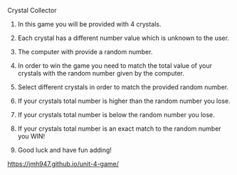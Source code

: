 Crystal Collector

1.  In this game you will be provided with 4 crystals.

2. Each crystal has a different number value which is unknown to the user.

3. The computer with provide a random number.

4. In order to win the game you need to match the total value of your crystals with the random number given by the computer.

5. Select different crystals in order to match the provided random number.

6. If your crystals total number is higher than the random number you lose.

7. If your crystals total number is below the random number you lose.

8. If your crystals total number is an exact match to the random number you WIN!

9. Good luck and have fun adding!

https://jmh947.github.io/unit-4-game/
